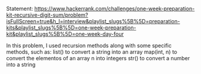 Statement: https://www.hackerrank.com/challenges/one-week-preparation-kit-recursive-digit-sum/problem?isFullScreen=true&h_l=interview&playlist_slugs%5B%5D=preparation-kits&playlist_slugs%5B%5D=one-week-preparation-kit&playlist_slugs%5B%5D=one-week-day-four

In this problem, I used recursion methods along with some specific methods, such as:
 list() to convert a string into an array
 map(int, n) to convert the elementos of an array n into integers
 str() to convert a number into a string